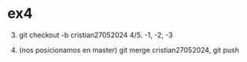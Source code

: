 # ex4

3. git checkout -b cristian27052024
4/5. -1, -2, -3

6. (nos posicionamos en master) git merge cristian27052024, git push